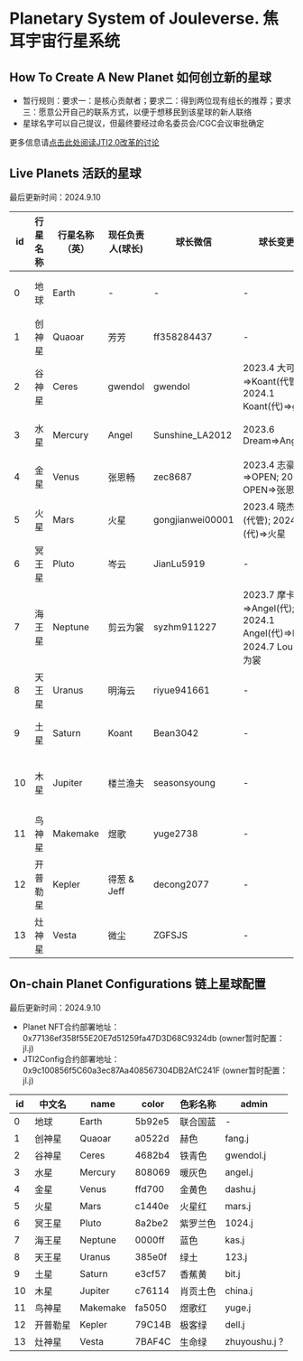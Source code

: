 # Planetary System of Jouleverse. 焦耳宇宙行星系统

## How To Create A New Planet 如何创立新的星球

- 暂行规则：要求一：是核心贡献者；要求二：得到两位现有组长的推荐；要求三：愿意公开自己的联系方式，以便于想移民到该星球的新人联络
- 星球名字可以自己提议，但最终要经过命名委员会/CGC会议审批确定

更多信息请[点击此处阅读JTI2.0改革的讨论](https://github.com/Jouleverse/jti2/issues/1)

## Live Planets 活跃的星球

最后更新时间：2024.9.10

**id** | **行星名称** | **行星名称（英）** | **现任负责人(球长)** | **球长微信** | **球长变更历史** | **主题/详细介绍（链接）** | **创星时间** | **创始人** | **创立背书人** | **备注**
-|-|-|-|-|-|-|-|-|-|-
0 | 地球 | Earth | - | - | - | - | 2022.10.1 | - | - | 母星球
1 | 创神星 | Quaoar | 芳芳 | ff358284437 | - | - | 2022.10.1 | 芳芳 | - | 原1组
2 | 谷神星 | Ceres | gwendol | gwendol | 2023.4 大可=>Koant(代管); 2024.1 Koant(代)=>gwendol | - | 2022.10.1 | 大可 | - | 原2组 
3 | 水星 | Mercury | Angel | Sunshine_LA2012 | 2023.6 Dream=>Angel | - | 2022.10.1 | Dream | - | 原3组 
4 | 金星 | Venus | 张恩畅 | zec8687 | 2023.4 志豪=>OPEN; 2023.6 OPEN=>张恩畅 | - | 2022.10.1 | 志豪 | - | 原4组
5 | 火星 | Mars | 火星 | gongjianwei00001 | 2023.4 晓杰=>岑云(代管); 2024.3 岑云(代)=>火星 | - | 2022.10.1 | 晓杰 | - | 原5组
6 | 冥王星 | Pluto | 岑云 | JianLu5919 | - | - | 2022.10.1 | 岑云 | - | 原6组 
7 | 海王星 | Neptune | 剪云为裳 | syzhm911227 | 2023.7 摩卡与茶=>Angel(代); 2024.1 Angel(代)=>Louis; 2024.7 Louis=>剪云为裳 | - | 2022.10.1 | 摩卡与茶 | - | 原7组 
8 | 天王星 | Uranus | 明海云 | riyue941661 | - | [天王星健身星球](Uranus.md) | 2022.10.1 | 明海云 | - | 原8组
9 | 土星 | Saturn | Koant | Bean3042 | - | [Saturn读书俱乐部](Saturn.md) | 2022.10.1 | Koant | - | 原9组
10 | 木星 | Jupiter | 楼兰渔夫 | seasonsyoung | - | [木星生态项目开发基地](Jupiter.md) | 2022.10.1 | 楼兰渔夫 | - | 原10组 
11 | 鸟神星 | Makemake | 煜歌 | yuge2738 | - | [鸟神星交易学社](Makemake.md) | 2024.6.25 | 煜歌 | 楼兰渔夫, Koant | - 
12 | 开普勒星 | Kepler | 得葱 & Jeff | decong2077 | - | [Kepler编程星球](https://github.com/kepler-planet) | 2024.9.1 | 得葱 & Jeff | Koant, 楼兰渔夫 | - 
13 | 灶神星 | Vesta | 微尘 | ZGFSJS | - | 祝由术社区 | 2024.9.10 | 微尘 | 楼兰渔夫, Koant | - 

## On-chain Planet Configurations 链上星球配置

最后更新时间：2024.9.10

- Planet NFT合约部署地址：0x77136ef358f55E20E7d51259fa47D3D68C9324db (owner暂时配置：jl.j)
- JTI2Config合约部署地址：0x9c100856f5C60a3ec87Aa408567304DB2AfC241F (owner暂时配置：jl.j)

 **id** | **中文名** | **name** | **color** | **色彩名称** | **admin**
-|-|-|-|-|-
 0 | 地球 | Earth | 5b92e5 | 联合国蓝 | -
 1 | 创神星 | Quaoar | a0522d | 赫色 | fang.j
 2 | 谷神星 | Ceres | 4682b4 | 铁青色 | gwendol.j 
 3 | 水星 | Mercury | 808069 | 暖灰色 | angel.j 
 4 | 金星 | Venus | ffd700 | 金黄色 | dashu.j
 5 | 火星 | Mars | c1440e | 火星红 | mars.j 
 6 | 冥王星 | Pluto | 8a2be2 | 紫罗兰色 | 1024.j
 7 | 海王星 | Neptune | 0000ff | 蓝色 | kas.j
 8 | 天王星 | Uranus | 385e0f | 绿土 | 123.j
 9 | 土星 | Saturn | e3cf57 | 香蕉黄 | bit.j 
 10 | 木星 | Jupiter | c76114 | 肖贡土色 | china.j 
 11 | 鸟神星 | Makemake | fa5050 | 煜歌红 | yuge.j
 12 | 开普勒星 | Kepler | 79C14B | 极客绿 | dell.j
 13 | 灶神星 | Vesta | 7BAF4C | 生命绿 | zhuyoushu.j ?

